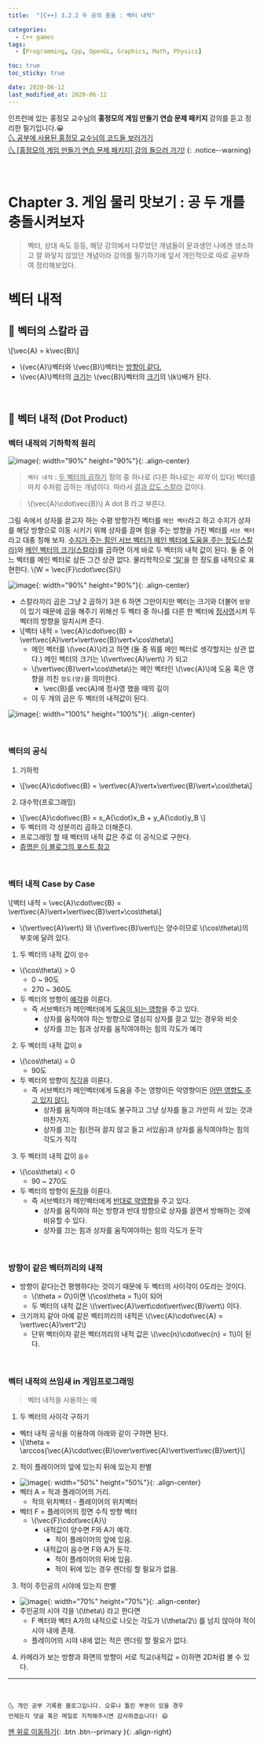 ```yaml
---
title:  "[C++] 3.2.2 두 공의 충돌 : 벡터 내적" 

categories:
  - C++ games
tags:
  - [Programming, Cpp, OpenGL, Graphics, Math, Physics]

toc: true
toc_sticky: true

date: 2020-06-12
last_modified_at: 2020-06-12
---
```


인프런에 있는 홍정모 교수님의 **홍정모의 게임 만들기 연습 문제 패키지** 강의를 듣고 정리한 필기입니다.😀   
[🌜 공부에 사용된 홍정모 교수님의 코드들 보러가기](https://github.com/jmhong-simulation/GameDevPracticePackage)   
[🌜 [홍정모의 게임 만들기 연습 문제 패키지] 강의 들으러 가기!](https://www.inflearn.com/course/c-2)
{: .notice--warning}

<br>

# Chapter 3. 게임 물리 맛보기 : 공 두 개를 충돌시켜보자

> 벡터, 상대 속도 등등, 해당 강의에서 다루었던 개념들이 문과생인 나에겐 생소하고 잘 와닿지 않았던 개념이라 강의를 필기하기에 앞서 개인적으로 따로 공부하여 정리해보았다.

# 벡터 내적

## 🔔 벡터의 스칼라 곱
\\[\vec{A} = k\vec{B}\\]
- \\(vec{A}\\)벡터와 \\(vec{B}\\)벡터는 <u>방향이 같다.</u>
- \\(vec{A}\\)벡터의 <u>크기</u>는 \\(vec{B}\\)벡터의 <u>크기</u>의 \\(k\\)배가 된다.

<br>

## 🔔 벡터 내적 (Dot Product)

### 벡터 내적의 기하학적 원리 

![image](https://user-images.githubusercontent.com/42318591/85204057-cf98b780-b34c-11ea-890a-c7830197aaff.png){: width="90%" height="90%"}{: .align-center}

> `벡터 내적` : <u>두 벡터의 곱하기</u> 정의 중 하나로 (다른 하나로는 *외적* 이 있다) 벡터를 마치 수처럼 곱하는 개념이다. 따라서 <u>결과 값도 스칼라</u> 값이다.

> \\(\vec{A}\cdot\vec{B}\\) A dot B 라고 부른다. 

그림 속에서 상자를 끌고자 하는 수평 방향가진 벡터를 `메인 벡터`라고 하고 수지가 상자를 해당 방향으로 이동 시키기 위해 상자를 끌며 힘을 주는 방향을 가진 벡터를 `서브 벡터`라고 대충 칭해 보자. <u>수지가 주는 힘인 서브 벡터가 메인 벡터에 도움을 주는 정도(스칼라)</u>와 <u>메인 벡터의 크기(스칼라)</u>를 곱하면 이게 바로 두 벡터의 내적 값이 된다. 둘 중 어느 벡터를 메인 벡터로 삼든 그건 상관 없다. 물리학적으로 <u>'일'</u>을 한 정도를 내적으로 표현한다. \\(W = \vec{F}\cdot\vec{S}\\) 

![image](https://user-images.githubusercontent.com/42318591/85204758-9b73c580-b351-11ea-99ee-3eccd28dc25d.png){: width="90%" height="90%"}{: .align-center}


- 스칼라끼리 곱은 그냥 2 곱하기 3은 6 하면 그만이지만 벡터는 크기와 더불어 `방향`이 있기 때문에 곱을 해주기 위해선 두 벡터 중 하나를 다른 한 벡터에 <u>정사영</u>시켜 두 벡터의 방향을 일치시켜 준다.
- \\[벡터 내적 = \vec{A}\cdot\vec{B} = \vert\vec{A}\vert×\vert\vec{B}\vert×\cos\theta\\]
  - 메인 벡터를 \\(\vec{A}\\)라고 하면 (둘 중 뭐를 메인 벡터로 생각할지는 상관 없다.) 메인 벡터의 크기는 \\(\vert\vec{A}\vert\\) 가 되고 
  - \\(\vert\vec{B}\vert×\cos\theta\\)는 메인 벡터인 \\(\vec{A}\\)에 도움 혹은 영향을 끼친 `정도(양)`을 의미한다. 
    - \vec{B}를 vec{A}에 정사영 했을 때의 길이
  - 이 두 개의 곱은 두 벡터의 내적값이 된다. 

![image](https://user-images.githubusercontent.com/42318591/85216892-3d80c580-b3c5-11ea-8cbe-10e8f787a261.png){: width="100%" height="100%"}{: .align-center}

<br>

### 벡터의 공식 

1. 기하학
  - \\[\vec{A}\cdot\vec{B} = \vert\vec{A}\vert×\vert\vec{B}\vert×\cos\theta\\]
2. 대수학(프로그래밍)
  - \\[\vec{A}\cdot\vec{B} = x_A{\cdot}x_B + y_A{\cdot}y_B \\]
  - 두 벡터의 각 성분끼리 곱하고 더해준다.
  - 프로그래밍 할 때 벡터의 내적 값은 주로 이 공식으로 구한다.
  - [증명은 이 블로그의 포스트 참고](https://blog.naver.com/at3650/40202767942) 

<br>

### 벡터 내적 Case by Case

\\[벡터 내적 = \vec{A}\cdot\vec{B} = \vert\vec{A}\vert×\vert\vec{B}\vert×\cos\theta\\]

- \\(\vert\vec{A}\vert\\) 와 \\(\vert\vec{B}\vert\\)는 양수이므로 \\(\cos\theta\\)의 부호에 달려 있다.

1. 두 벡터의 내적 값이 `양수`
  - \\(\cos\theta\\) > 0
    - 0 ~ 90도
    - 270 ~ 360도
  - 두 벡터의 방향이 <u>예각</u>을 이룬다.
    - 즉 서브벡터가 메인벡터에게 <u>도움이 되는 영향</u>을 주고 있다.
      - 상자를 움직여야 하는 방향으로 열심히 상자를 끌고 있는 경우와 비슷
      - 상자를 끄는 힘과 상자를 움직여야하는 힘의 각도가 예각
2. 두 벡터의 내적 값이 `0`
  - \\(\cos\theta\\) = 0
    - 90도
  - 두 벡터의 방향이 <u>직각</u>을 이룬다.
    - 즉 서브벡터가 메인벡터에게 도움을 주는 영향이든 악영향이든 <u>어떤 영향도 주고 있지 않다.</u>
      - 상자를 움직여야 하는데도 불구하고 그냥 상자를 들고 가만히 서 있는 것과 마찬가지.
      - 상자를 끄는 힘(전혀 끌지 않고 들고 서있음)과 상자를 움직여야하는 힘의 각도가 직각
3. 두 벡터의 내적 값이 `음수`
  - \\(\cos\theta\\) < 0
    - 90 ~ 270도
  - 두 벡터의 방향이 <u>둔각</u>을 이룬다.
    - 즉 서브벡터가 메인벡터에게 <u>반대로 악영향</u>을 주고 있다.
      - 상자를 움직여야 하는 방향과 반대 방향으로 상자를 끌면서 방해하는 것에 비유할 수 있다.
      - 상자를 끄는 힘과 상자를 움직여야하는 힘의 각도가 둔각

<br>

### 방향이 같은 벡터끼리의 내적

- 방향이 같다는건 평행하다는 것이기 때문에 두 벡터의 사이각이 0도라는 것이다. 
  - \\(\theta = 0\\)이면 \\(\cos\theta = 1\\)이 되어 
  - 두 벡터의 내적 값은  \\(\vert\vec{A}\vert\cdot\vert\vec{B}\vert\\) 이다.
- 크기까지 같아 아예 같은 벡터끼리의 내적은 \\(\vec{A}\cdot\vec{A} = \vert\vec{A}\vert^2\\)
  - 단위 벡터이자 같은 벡터끼리의 내적 값은 \\(\vec{n}\cdot\vec{n} = 1\\)이 된다.

<br>

### 벡터 내적의 쓰임새 in 게임프로그래밍

> 벡터 내적을 사용하는 예

1. 두 벡터의 사이각 구하기
  - 벡터 내적 공식을 이용하여 아래와 같이 구하면 된다. 
  - \\[\theta = \arccos{\vec{A}\cdot\vec{B}\over\vert\vec{A}\vert\vert\vec{B}\vert}\\]
2. 적이 플레이어의 앞에 있는지 뒤에 있는지 판별
  - ![image](https://user-images.githubusercontent.com/42318591/85206865-ff9d8600-b35f-11ea-91fd-1ca6e5f9c583.png){: width="50%" height="50%"}{: .align-center}
  - 벡터 A = 적과 플레이어의 거리. 
    - 적의 위치벡터 - 플레이어의 위치벡터
  - 벡터 F = 플레이어의 정면 수직 방향 벡터
    - \\(\vec{F}\cdot\vec{A}\\)
        - 내적값이 양수면 F와 A가 예각.
          - 적이 플레이어의 앞에 있음.
        - 내적값이 음수면 F와 A가 둔각.
          - 적이 플레이어의 뒤에 있음.
          - 적이 뒤에 있는 경우 렌더링 할 필요가 없음. 
3. 적이 주인공의 시야에 있는지 판별
  - ![image](https://user-images.githubusercontent.com/42318591/85206952-92d6bb80-b360-11ea-8700-f79761d23d20.png){: width="70%" height="70%"}{: .align-center}
  - 주인공의 시야 각을 \\(\theta\\) 라고 한다면
    - F 벡터와 벡터 A가의 내적으로 나오는 각도가 \\(\theta/2\\) 를 넘지 않아야 적이 시야 내에 존재.
    - 플레이어의 시야 내에 없는 적은 렌더링 할 필요가 없다.
4. 카메라가 보는 방향과 화면의 방향이 서로 직교(내적값 = 0)하면 2D처럼 볼 수 있다. 


***
<br>

    🌜 개인 공부 기록용 블로그입니다. 오류나 틀린 부분이 있을 경우 
    언제든지 댓글 혹은 메일로 지적해주시면 감사하겠습니다! 😄

[맨 위로 이동하기](#){: .btn .btn--primary }{: .align-right}
